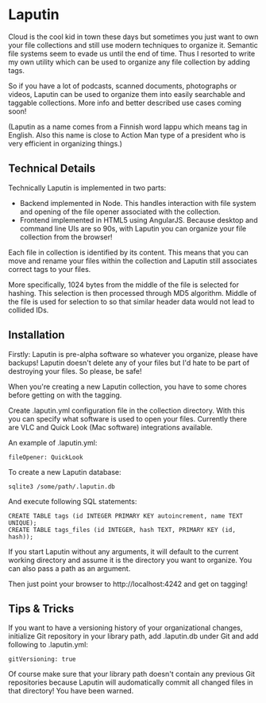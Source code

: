 Laputin
=======
Cloud is the cool kid in town these days but sometimes you just want to own your
file collections and still use modern techniques to organize it. Semantic file
systems seem to evade us until the end of time. Thus I resorted to write my own
utility which can be used to organize any file collection by adding tags.

So if you have a lot of podcasts, scanned documents, photographs or videos,
Laputin can be used to organize them into easily searchable and taggable
collections. More info and better described use cases coming soon!

(Laputin as a name comes from a Finnish word lappu which means tag in English.
Also this name is close to Action Man type of a president who is very efficient
in organizing things.)

Technical Details
-----------------
Technically Laputin is implemented in two parts:
* Backend implemented in Node. This handles interaction with file system and opening of the file opener associated with the collection.
* Frontend implemented in HTML5 using AngularJS. Because desktop and command line UIs are so 90s, with Laputin you can organize your file collection from the browser!

Each file in collection is identified by its content. This means that you can
move and rename your files within the collection and Laputin still associates
correct tags to your files.

More specifically, 1024 bytes from the middle of the file is selected for
hashing. This selection is then processed through MD5 algorithm. Middle of the
file is used for selection to so that similar header data would not lead to
collided IDs.

Installation
------------
Firstly: Laputin is pre-alpha software so whatever you organize, please have
backups! Laputin doesn't delete any of your files but I'd hate to be part of
destroying your files. So please, be safe!

When you're creating a new Laputin collection, you have to some chores before
getting on with the tagging.

Create .laputin.yml configuration file in the collection directory. With this
you can specify what software is used to open your files. Currently there are
VLC and Quick Look (Mac software) integrations available.

An example of .laputin.yml:

    fileOpener: QuickLook

To create a new Laputin database:

    sqlite3 /some/path/.laputin.db

And execute following SQL statements:

    CREATE TABLE tags (id INTEGER PRIMARY KEY autoincrement, name TEXT UNIQUE);
    CREATE TABLE tags_files (id INTEGER, hash TEXT, PRIMARY KEY (id, hash));

If you start Laputin without any arguments, it will default to the current
working directory and assume it is the directory you want to organize. You can
also pass a path as an argument.

Then just point your browser to http://localhost:4242 and get on tagging!


Tips & Tricks
-------------
If you want to have a versioning history of your organizational changes,
initialize Git repository in your library path, add .laputin.db under Git and
add following to .laputin.yml:

    gitVersioning: true

Of course make sure that your library path doesn't contain any previous Git
repositories because Laputin will audomatically commit all changed files in that
directory! You have been warned.
